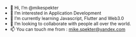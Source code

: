 - 👋 Hi, I’m @mikespekter
- 👀 I’m interested in Application Development
- 🌱 I’m currently learning Javascript, Flutter and Web3.0
- 💞️ I’m looking to collaborate with people all over the world.
- 📫 You can touch me from : mike.spekter@yandex.com 

<!---
mikespekter/mikespekter is a ✨ special ✨ repository because its `README.md` (this file) appears on your GitHub profile.
You can click the Preview link to take a look at your changes.
--->
